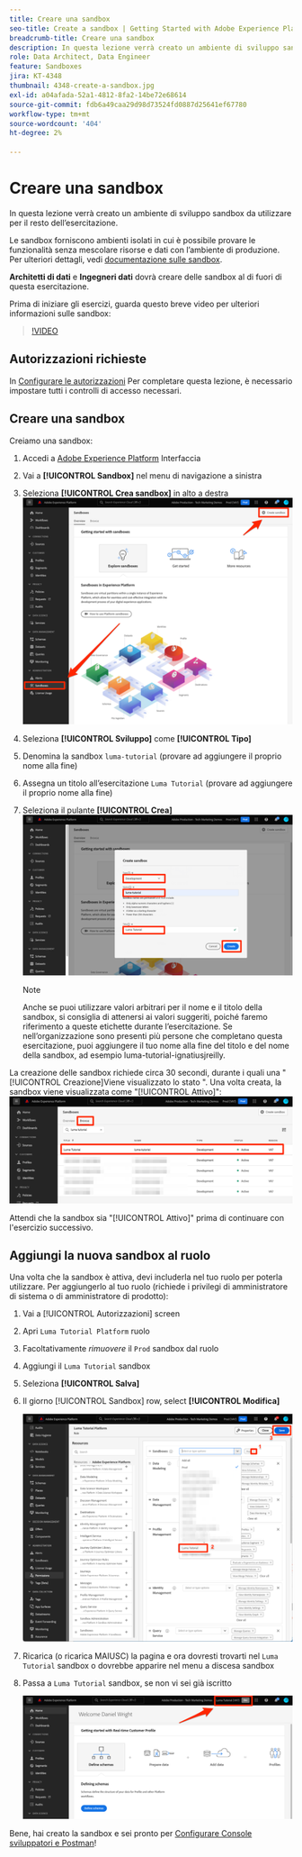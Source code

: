 ```yaml
---
title: Creare una sandbox
seo-title: Create a sandbox | Getting Started with Adobe Experience Platform for Data Architects and Data Engineers
breadcrumb-title: Creare una sandbox
description: In questa lezione verrà creato un ambiente di sviluppo sandbox da utilizzare per il resto dell’esercitazione.
role: Data Architect, Data Engineer
feature: Sandboxes
jira: KT-4348
thumbnail: 4348-create-a-sandbox.jpg
exl-id: a04afada-52a1-4812-8fa2-14be72e68614
source-git-commit: fdb6a49caa29d98d73524fd0887d25641ef67780
workflow-type: tm+mt
source-wordcount: '404'
ht-degree: 2%

---
```


# Creare una sandbox

<!--25min-->

In questa lezione verrà creato un ambiente di sviluppo sandbox da utilizzare per il resto dell’esercitazione.

Le sandbox forniscono ambienti isolati in cui è possibile provare le funzionalità senza mescolare risorse e dati con l’ambiente di produzione. Per ulteriori dettagli, vedi [documentazione sulle sandbox](https://experienceleague.adobe.com/docs/experience-platform/sandbox/home.html?lang=it).

**Architetti di dati** e **Ingegneri dati** dovrà creare delle sandbox al di fuori di questa esercitazione.

Prima di iniziare gli esercizi, guarda questo breve video per ulteriori informazioni sulle sandbox:
>[!VIDEO](https://video.tv.adobe.com/v/29838/?quality=12&learn=on)

## Autorizzazioni richieste

In [Configurare le autorizzazioni](configure-permissions.md) Per completare questa lezione, è necessario impostare tutti i controlli di accesso necessari.

<!--
* Permission items **[!UICONTROL Sandbox Administration]** > **[!UICONTROL View Sandboxes]** and **[!UICONTROL Manage Sandboxes]**
* Permission item **[!UICONTROL Sandboxes]** > **[!UICONTROL Prod]**
* User-role access to the `Luma Tutorial Platform` product profile
* Admin-level access to the `Luma Tutorial Platform` product profile
-->

## Creare una sandbox

Creiamo una sandbox:

1. Accedi a [Adobe Experience Platform](https://experience.adobe.com/platform) Interfaccia
1. Vai a **[!UICONTROL Sandbox]** nel menu di navigazione a sinistra
1. Seleziona **[!UICONTROL Crea sandbox]** in alto a destra
   ![Seleziona Crea sandbox](assets/sandbox-createSandbox.png)

1. Seleziona **[!UICONTROL Sviluppo]** come **[!UICONTROL Tipo]**
1. Denomina la sandbox `luma-tutorial` (provare ad aggiungere il proprio nome alla fine)
1. Assegna un titolo all’esercitazione `Luma Tutorial` (provare ad aggiungere il proprio nome alla fine)
1. Seleziona il pulante **[!UICONTROL Crea]**
   ![Creare la sandbox](assets/sandbox-nameSandbox.png)
   >[!NOTE]
   >
   >Anche se puoi utilizzare valori arbitrari per il nome e il titolo della sandbox, si consiglia di attenersi ai valori suggeriti, poiché faremo riferimento a queste etichette durante l’esercitazione. Se nell’organizzazione sono presenti più persone che completano questa esercitazione, puoi aggiungere il tuo nome alla fine del titolo e del nome della sandbox, ad esempio luma-tutorial-ignatiusjreilly.

La creazione delle sandbox richiede circa 30 secondi, durante i quali una &quot;[!UICONTROL Creazione]Viene visualizzato lo stato &quot;. Una volta creata, la sandbox viene visualizzata come &quot;[!UICONTROL Attivo]&quot;:
![Stato attivo](assets/sandbox-active.png)

Attendi che la sandbox sia &quot;[!UICONTROL Attivo]&quot; prima di continuare con l&#39;esercizio successivo.

## Aggiungi la nuova sandbox al ruolo

Una volta che la sandbox è attiva, devi includerla nel tuo ruolo per poterla utilizzare. Per aggiungerlo al tuo ruolo (richiede i privilegi di amministratore di sistema o di amministratore di prodotto):

1. Vai a [!UICONTROL Autorizzazioni] screen
1. Apri `Luma Tutorial Platform` ruolo
1. Facoltativamente _rimuovere_ il `Prod` sandbox dal ruolo
1. Aggiungi il `Luma Tutorial` sandbox
1. Seleziona **[!UICONTROL Salva]**
1. Il giorno [!UICONTROL Sandbox] row, select **[!UICONTROL Modifica]**

   ![Aggiungi l’esercitazione Luma](assets/sandbox-addLumaTutorial.png)

1. Ricarica (o ricarica MAIUSC) la pagina e ora dovresti trovarti nel `Luma Tutorial` sandbox o dovrebbe apparire nel menu a discesa sandbox
1. Passa a `Luma Tutorial` sandbox, se non vi sei già iscritto

   ![Conferma Sandbox](assets/sandbox-confirmDropdown.png)

Bene, hai creato la sandbox e sei pronto per [Configurare Console sviluppatori e Postman](set-up-developer-console-and-postman.md)!
